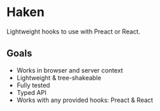# Haken
Lightweight hooks to use with Preact or React.

## Goals
- Works in browser and server context
- Lightweight & tree-shakeable
- Fully tested
- Typed API
- Works with any provided hooks: Preact & React
